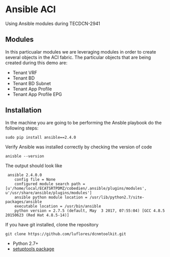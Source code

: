 
# Ansible ACI

Using Ansible modules during TECDCN-2941

## Modules

In this particualar modules we are leveraging modules in order to create several objects in the ACI fabric. The particular objects that are being created during this demo are:

* Tenant VRF
* Tenant BD
* Tenant BD Subnet
* Tenant App Profile
* Tenant App Profile EPG

## Installation

In the machine you are going to be performing the Ansble playbook do the following steps:

    sudo pip install ansible==2.4.0
    
Verify Ansible was installed correctly by checking the version of code

    anisble --version
 
 The output should look like 
 
     ansible 2.4.0.0
        config file = None
        configured module search path = [u'/home/local/ECATSRTPDMZ/cobedien/.ansible/plugins/modules', u'/usr/share/ansible/plugins/modules']
        ansible python module location = /usr/lib/python2.7/site-packages/ansible
        executable location = /usr/bin/ansible
        python version = 2.7.5 (default, May  3 2017, 07:55:04) [GCC 4.8.5 20150623 (Red Hat 4.8.5-14)]
 
  
If you have git installed, clone the repository

  
    git clone https://github.com/luflores/dcnmtoolkit.git

* Python 2.7+
* [setuptools package](https://pypi.python.org/pypi/setuptools)
